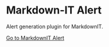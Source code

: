 # Markdown-IT Alert

Alert generation plugin for MarkdownIT. 


[Go to MarkdownIT Alert](https://markdown-it-alert.svd.im/)
